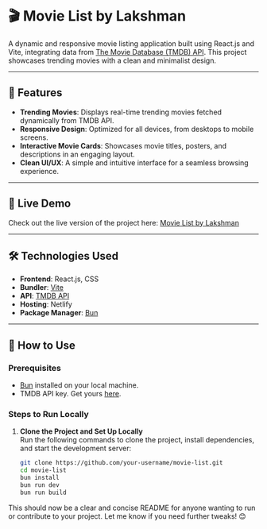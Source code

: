 # 🎬 Movie List by Lakshman

A dynamic and responsive movie listing application built using React.js and Vite, integrating data from [The Movie Database (TMDB) API](https://www.themoviedb.org/documentation/api). This project showcases trending movies with a clean and minimalist design.

---

## 🚀 Features

- **Trending Movies**: Displays real-time trending movies fetched dynamically from TMDB API.
- **Responsive Design**: Optimized for all devices, from desktops to mobile screens.
- **Interactive Movie Cards**: Showcases movie titles, posters, and descriptions in an engaging layout.
- **Clean UI/UX**: A simple and intuitive interface for a seamless browsing experience.

---

## 🌟 Live Demo

Check out the live version of the project here: [Movie List by Lakshman](https://movie-listbylakshman.netlify.app/) 

---

## 🛠️ Technologies Used

- **Frontend**: React.js, CSS
- **Bundler**: [Vite](https://vitejs.dev/)
- **API**: [TMDB API](https://www.themoviedb.org/documentation/api)
- **Hosting**: Netlify
- **Package Manager**: [Bun](https://bun.sh/)

---

## 📖 How to Use

### Prerequisites
- [Bun](https://bun.sh/) installed on your local machine.
- TMDB API key. Get yours [here](https://www.themoviedb.org/documentation/api).
### Steps to Run Locally

1. **Clone the Project and Set Up Locally**  
   Run the following commands to clone the project, install dependencies, and start the development server:
   ```bash
   git clone https://github.com/your-username/movie-list.git
   cd movie-list
   bun install
   bun run dev
   bun run build


This should now be a clear and concise README for anyone wanting to run or contribute to your project. Let me know if you need further tweaks! 😊

